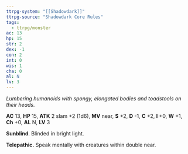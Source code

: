 ```yaml
---
ttrpg-system: "[[Shadowdark]]"
ttrpg-source: "Shadowdark Core Rules"
tags:
  - ttrpg/monster
ac: 13
hp: 15
str: 2
dex: -1
con: 2
int: 0
wis: 1
cha: 0
al: N
lv: 3
---
```


_Lumbering humanoids with spongy, elongated bodies and toadstools on their heads._

**AC** 13, **HP** 15, **ATK** 2 slam +2 (1d6), **MV** near, **S** +2, **D** -1, **C** +2, **I** +0, **W** +1, **Ch** +0, **AL** N, **LV** 3

**Sunblind**. Blinded in bright light. 

**Telepathic.** Speak mentally with creatures within double near.

